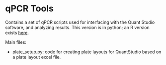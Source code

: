 # qPCR Tools

Contains a set of qPCR scripts used for interfacing with the Quant Studio software, and analyzing results. This version is in python; an R version exists [here](https://github.com/anjaligopal/qpcrtools_r).

Main files:
* plate_setup.py: code for creating plate layouts for QuantStudio based on 
a plate layout excel file. 
